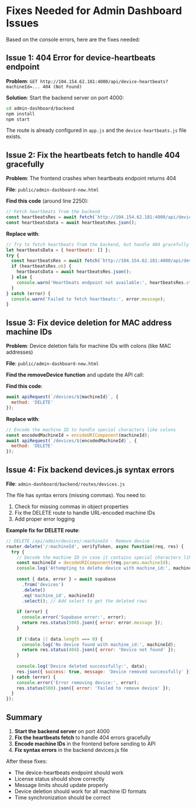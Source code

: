 # Fixes Needed for Admin Dashboard Issues

Based on the console errors, here are the fixes needed:

## Issue 1: 404 Error for device-heartbeats endpoint

**Problem**: `GET http://104.154.62.181:4000/api/device-heartbeats?machineId=... 404 (Not Found)`

**Solution**: Start the backend server on port 4000:

```bash
cd admin-dashboard/backend
npm install
npm start
```

The route is already configured in `app.js` and the `device-heartbeats.js` file exists.

## Issue 2: Fix the heartbeats fetch to handle 404 gracefully

**Problem**: The frontend crashes when heartbeats endpoint returns 404

**File**: `public/admin-dashboard-new.html`

**Find this code** (around line 2250):
```javascript
// Fetch heartbeats from the backend
const heartbeatsRes = await fetch(`http://104.154.62.181:4000/api/device-heartbeats?machineId=${encodeURIComponent(machineId)}`);
const heartbeatsData = await heartbeatsRes.json();
```

**Replace with**:
```javascript
// Try to fetch heartbeats from the backend, but handle 404 gracefully
let heartbeatsData = { heartbeats: [] };
try {
  const heartbeatsRes = await fetch(`http://104.154.62.181:4000/api/device-heartbeats?machineId=${encodeURIComponent(machineId)}`);
  if (heartbeatsRes.ok) {
    heartbeatsData = await heartbeatsRes.json();
  } else {
    console.warn('Heartbeats endpoint not available:', heartbeatsRes.status);
  }
} catch (error) {
  console.warn('Failed to fetch heartbeats:', error.message);
}
```

## Issue 3: Fix device deletion for MAC address machine IDs

**Problem**: Device deletion fails for machine IDs with colons (like MAC addresses)

**File**: `public/admin-dashboard-new.html`

**Find the removeDevice function** and update the API call:

**Find this code**:
```javascript
await apiRequest(`/devices/${machineId}`, {
  method: 'DELETE'
});
```

**Replace with**:
```javascript
// Encode the machine ID to handle special characters like colons
const encodedMachineId = encodeURIComponent(machineId);
await apiRequest(`/devices/${encodedMachineId}`, {
  method: 'DELETE'
});
```

## Issue 4: Fix backend devices.js syntax errors

**File**: `admin-dashboard/backend/routes/devices.js`

The file has syntax errors (missing commas). You need to:

1. Check for missing commas in object properties
2. Fix the DELETE route to handle URL-encoded machine IDs
3. Add proper error logging

**Example fix for DELETE route**:
```javascript
// DELETE /api/admin/devices/:machineId - Remove device
router.delete('/:machineId', verifyToken, async function(req, res) {
  try {
    // Decode the machine ID in case it contains special characters like colons
    const machineId = decodeURIComponent(req.params.machineId);
    console.log('Attempting to delete device with machine_id:', machineId);
    
    const { data, error } = await supabase
      .from('devices')
      .delete()
      .eq('machine_id', machineId)
      .select(); // Add select to get the deleted rows
    
    if (error) {
      console.error('Supabase error:', error);
      return res.status(500).json({ error: error.message });
    }
    
    if (!data || data.length === 0) {
      console.log('No device found with machine_id:', machineId);
      return res.status(404).json({ error: 'Device not found' });
    }
    
    console.log('Device deleted successfully:', data);
    res.json({ success: true, message: 'Device removed successfully' });
  } catch (error) {
    console.error('Error removing device:', error);
    res.status(500).json({ error: 'Failed to remove device' });
  }
});
```

## Summary

1. **Start the backend server** on port 4000
2. **Fix the heartbeats fetch** to handle 404 errors gracefully
3. **Encode machine IDs** in the frontend before sending to API
4. **Fix syntax errors** in the backend devices.js file

After these fixes:
- The device-heartbeats endpoint should work
- License status should show correctly
- Message limits should update properly
- Device deletion should work for all machine ID formats
- Time synchronization should be correct